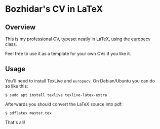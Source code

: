 # Bozhidar's CV in LaTeX

## Overview

This is my professional CV, typeset neatly in LaTeX, using the
[europecv](http://www.ctan.org/tex-archive/help/Catalogue/entries/europecv.html)
class.

Feel free to use it as a template for your own CVs if you like it.

## Usage

You'll need to install TexLive and `europecv`. On Debian/Ubuntu you can do so like this:

``` shell
$ sudo apt install texlive texlive-latex-extra
```

Afterwards you should convert the LaTeX source into pdf:

``` shell
$ pdflatex master.tex
```

That's all!
